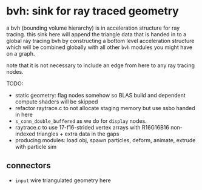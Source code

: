 # bvh: sink for ray traced geometry

a bvh (bounding volume hierarchy) is in acceleration structure for ray tracing.
this sink here will append the triangle data that is handed in to a global ray tracing bvh
by constructing a bottom level acceleration structure which will be combined globally with
all other `bvh` modules you might have on a graph.

note that it is not necessary to include an edge from here to any ray tracing nodes.

TODO:
* static geometry: flag nodes somehow so BLAS build and dependent compute shaders will be skipped
* refactor raytrace.c to not allocate staging memory but use ssbo handed in here
* `s_conn_double_buffered` as we do for `display` nodes.
* raytrace.c to use 17-f16-strided vertex arrays with R16G16B16 non-indexed triangles + extra data in the gaps
* producing modules: load obj, spawn particles, deform, animate, extrude with particle sim

## connectors

* `input` wire triangulated geometry here
